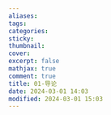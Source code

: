 ```yaml
---
aliases: 
tags: 
categories: 
sticky: 
thumbnail: 
cover: 
excerpt: false
mathjax: true
comment: true
title: 01-导论
date: 2024-03-01 14:03
modified: 2024-03-01 15:03
---
```

